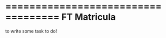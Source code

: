 ===================================
          FT Matricula
===================================

to write some task to do!
